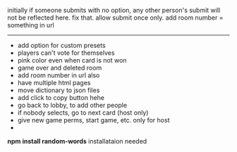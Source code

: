 initially if someone submits with no option, any other person's submit will not be reflected here. fix that.
allow submit once only.
add room number = something in url


---
-   add option for custom presets
-   players can't vote for themselves
-   pink color even when card is not won
-   game over and deleted room
-   add room number in url also
-   have multiple html pages
-   move dictionary to json files
-   add click to copy button hehe
-   go back to lobby, to add other people
-   if nobody selects, go to next card (host only)
-   give new game perms, start game, etc. only for host 
-   


**npm install random-words** installataion needed